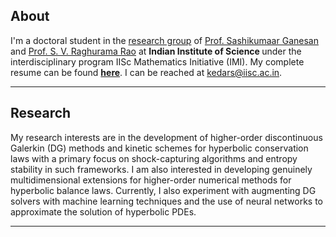 ## About
I'm a doctoral student in the <a href="https://cmg.cds.iisc.ac.in/" target="blank">research group</a> of <a href="http://cds.iisc.ac.in/faculty/sashi/" target="blank">Prof. Sashikumaar Ganesan</a>  and <a href="https://aero.iisc.ac.in/people/s-v-raghurama-rao/" target="blank">Prof. S. V. Raghurama Rao</a> at <b>Indian Institute of Science </b> under the interdisciplinary program IISc Mathematics Initiative (IMI). My complete resume can be found <a href= "pdf/CV_kedar.pdf" target="blank"><b>here</b></a>. I can be reached at <a href = "mailto: kedars@iisc.ac.in">kedars@iisc.ac.in</a>.

---

## Research
My research interests are in the development of higher-order discontinuous Galerkin (DG) methods and kinetic schemes for hyperbolic conservation laws with a primary focus on shock-capturing algorithms and entropy stability in such frameworks. I am also interested in developing genuinely multidimensional extensions for higher-order numerical methods for hyperbolic balance laws. Currently, I also experiment with augmenting DG solvers with machine learning techniques and the use of neural networks to approximate the solution of hyperbolic PDEs.

---
